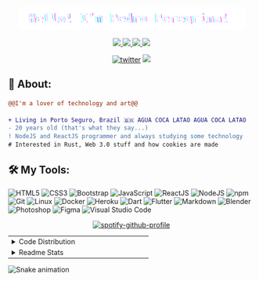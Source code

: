 <p align="center">
  <img src="./assets/hello.gif" />
</p>

<p align="center">
  <a target="_blank" href="https://twitter.com/pedroperegrinaa">
    <img src="https://img.shields.io/twitter/follow/pedroperegrinaa?color=1DA1F2&logo=twitter&style=for-the-badge&label=twitter"/>
  </a>
  <a target="_blank" href="https://www.instagram.com/pedroperegrinaa"><img src="https://img.shields.io/badge/Instagram-E4405F?style=for-the-badge&logo=instagram&logoColor=white">
  </a>  
  <a target="_blank" href="https://www.linkedin.com/in/pedroperegrinaa">
    <img src="https://img.shields.io/badge/LinkedIn-307cc5?style=for-the-badge&logo=linkedin&logoColor=white&color=004182"/>
  </a>
  <a target="_blank" href="https://pedroperegrina.com">
    <img src="https://img.shields.io/badge/-website-307cc5?style=for-the-badge&logo=google-chrome&logoColor=white&color=B700FF"/>
  </a>
</p>

<div align="center">
<a href="https://github/pedroperegrinaa"><img alt="twitter" src="https://img.shields.io/github/followers/pedroperegrinaa?color=181717&logo=github&style=for-the-badge&label=github" /></a>
  <img src="https://komarev.com/ghpvc/?username=pedroperegrinaa&style=for-the-badge&color=32325D"/>
</div>

## **🧐 About:**

```diff
@@I'm a lover of technology and art@@

+ Living in Porto Seguro, Brazil 🇧🇷 AGUA COCA LATAO AGUA COCA LATAO
- 20 years old (that's what they say...)
! NodeJS and ReactJS programmer and always studying some technology
# Interested in Rust, Web 3.0 stuff and how cookies are made
```

## 🛠 **My Tools:**

![HTML5](https://img.shields.io/badge/html5-%23E34F26.svg?style=for-the-badge&logo=html5&logoColor=white)
![CSS3](https://img.shields.io/badge/css3-%231572B6.svg?style=for-the-badge&logo=css3&logoColor=white)
![Bootstrap](https://img.shields.io/badge/bootstrap-%23563D7C.svg?style=for-the-badge&logo=bootstrap&logoColor=white)
![JavaScript](https://img.shields.io/badge/javascript-%23323330.svg?style=for-the-badge&logo=javascript&logoColor=%23F7DF1E)
![ReactJS](https://img.shields.io/badge/react-C.svg?style=for-the-badge&logo=react&color=282C34)
![NodeJS](https://img.shields.io/badge/node.js-6DA55F?style=for-the-badge&logo=node.js&logoColor=white)
![npm](https://img.shields.io/badge/npm-6DA55F?style=for-the-badge&logo=npm&logoColor=white&color=000)
![Git](https://img.shields.io/badge/git-%23F05033.svg?style=for-the-badge&logo=git&logoColor=white)
![Linux](https://img.shields.io/badge/linux-C.svg?style=for-the-badge&logo=linux&logoColor=000&color=FF0)
![Docker](https://img.shields.io/badge/docker-%23430098.svg?style=for-the-badge&logo=docker&logoColor=white&color=003F8C)
![Heroku](https://img.shields.io/badge/heroku-%23430098.svg?style=for-the-badge&logo=heroku&logoColor=white)
![Dart](https://img.shields.io/badge/dart-C.svg?style=for-the-badge&logo=dart&color=152030)
![Flutter](https://img.shields.io/badge/flutter-C.svg?style=for-the-badge&logo=flutter&color=0468D7)
![Markdown](https://img.shields.io/badge/markdown-C.svg?style=for-the-badge&logo=markdown&color=000)
![Blender](https://img.shields.io/badge/blender-%23E34F26.svg?style=for-the-badge&logo=blender&logoColor=white)
![Photoshop](https://img.shields.io/badge/adobe%20photoshop-%2331A8FF.svg?style=for-the-badge&logo=adobe%20photoshop&logoColor=white)
![Figma](https://img.shields.io/badge/figma-C.svg?style=for-the-badge&logo=figma&color=fff)
![Visual Studio Code](https://img.shields.io/badge/Visual%20Studio%20Code-0078d7.svg?style=for-the-badge&logo=visual-studio-code&logoColor=white)

<div align="center">

[![spotify-github-profile](https://spotify-github-profile.vercel.app/api/view?uid=22jzwwwx7nkecwvesdeg6566y&cover_image=true&theme=novatorem&bar_color=53b14f&bar_color_cover=true)](https://github.com/kittinan/spotify-github-profile)

</div>

<table align="center">
  <tr>
    <td valign="top" width="50%">
      <details>
        <summary>Code Distribution</summary>
        <img src="https://github-readme-stats.vercel.app/api/top-langs?username=pedroperegrinaa" />
      </details>
    </td>
  </tr>
  <tr>
    <td valign="top" width="50%">
      <details>
        <summary>Readme Stats</summary>
        <img src="https://github-readme-stats.vercel.app/api?username=pedroperegrinaa&show_icons=true" />
      </details>
    </td>
  </tr>
</table>

![Snake animation](https://github.com/pedroperegrinaa/pedroperegrinaa/blob/output/github-contribution-grid-snake.svg)

<Estrelas de verdade desafiam a escuridao. Continue tentando. Voce consegue.>
